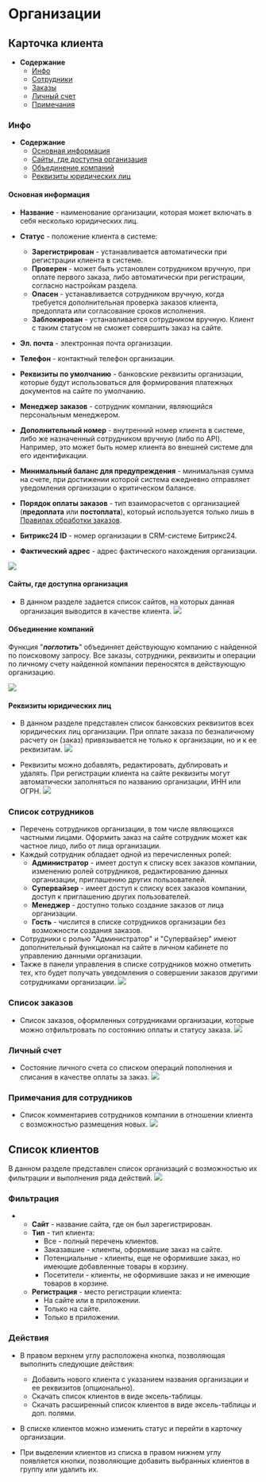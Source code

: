 # Организации
## Карточка клиента
* __Содержание__
    + [Инфо](/customers/b2b?id=Инфо)
    + [Сотрудники](/customers/b2b?id=Список-сотрудников)
    + [Заказы](/customers/b2b?id=Список-заказов)
    + [Личный счет](/customer/b2b?id=Личный-счет)
    + [Примечания](/customers/b2b?id=Примечания-для-сотрудников)

### Инфо
* __Содержание__
    + [Основная информация](/customers/b2b?id=Основная-информация)
    + [Сайты, где доступна организация](/customers/b2b?id=Сайты-где-доступна-организация)
    + [Объединение компаний](/customers/b2b?id=Объединение-компаний)
    + [Реквизиты юридических лиц](/customers/b2b?id=Реквизиты-юридических-лиц)

#### Основная информация
* __Название__ - наименование организации, которая может включать в себя несколько юридических лиц.
* __Статус__ - положение клиента в системе:
    + __Зарегистрирован__ - устанавливается автоматически при регистрации клиента в системе.
    + __Проверен__ - может быть установлен сотрудником вручную, при оплате первого заказа, либо автоматически при регистрации, согласно настройкам раздела.
    + __Опасен__ - устанавливается сотрудником вручную, когда требуется дополнительная проверка заказов клиента, предоплата или согласование сроков исполнения.
    + __Заблокирован__ - устанавливается сотрудником вручную. Клиент с таким статусом не сможет совершить заказ на сайте.

* __Эл. почта__ - электронная  почта организации.
* __Телефон__ - контактный телефон организации.
* __Реквизиты по умолчанию__ - банковские реквизиты организации, которые будут использоваться для формирования платежных документов на сайте по умолчанию.
* __Менеджер заказов__ - сотрудник компании, являющийся персональным менеджером.
* __Дополнительный номер__ - внутренний номер клиента в системе, либо же назначенный сотрудником вручную (либо по API). Например, это может быть номер клиента во внешней системе для его идентификации.
* __Минимальный баланс для предупреждения__ - минимальная сумма на счете, при достижении которой система ежедневно отправляет уведомления организации о критическом балансе.
* __Порядок оплаты заказов__ - тип взаиморасчетов с организацией (__предоплата__ или __постоплата__), который используется только лишь в [Правилах обработки заказов](https://docs.pixlpark.ru/#/orders/settings?id=%d0%9f%d1%80%d0%b0%d0%b2%d0%b8%d0%bb%d0%b0-%d0%be%d0%b1%d1%80%d0%b0%d0%b1%d0%be%d1%82%d0%ba%d0%b8-%d0%b7%d0%b0%d0%ba%d0%b0%d0%b7%d0%be%d0%b2).
* __Битрикс24 ID__ - номер организации в CRM-системе Битрикс24.
* __Фактический адрес__ -  адрес фактического нахождения организации.

![](../_media/customer/info-company.png)

#### Сайты, где доступна организация
* В данном разделе задается список сайтов, на которых данная организация выводится в качестве клиента.
![](../_media/customer/websites.png)

#### Объединение компаний
Функция "___поглотить___" объединяет действующую компанию с найденной по поисковому запросу. Все заказы, сотрудники, реквизиты и операции по личному счету найденной компании переносятся в действующую организацию.

![](../_media/customer/merge.png)

#### Реквизиты юридических лиц
* В данном разделе представлен список банковских реквизитов всех юридических лиц организации. При оплате заказа по безналичному расчету он (заказ) привязывается не только к организации, но и к ее  реквизитам. 
![](../_media/customer/organization-list.png)

* Реквизиты можно добавлять, редактировать, дублировать и удалять. При регистрации клиента на сайте реквизиты могут автоматически заполняться по названию организации, ИНН или ОГРН.
![](../_media/customer/organization-edit.png)

### Список сотрудников
* Перечень сотрудников организации, в том числе являющихся частными лицами. Оформить заказ на сайте сотрудник может как частное лицо, либо от лица организации.
* Каждый сотрудник обладает одной из перечисленных ролей:
    + __Администратор__ - имеет доступ к списку всех заказов компании, изменению ролей сотрудников, редактированию данных организации, приглашению других пользователей.
    + __Супервайзер__ - имеет доступ к списку всех заказов компании, доступ к приглашению других пользователей.
    + __Менеджер__ - доступно только создание заказов от лица организации.
    + __Гость__ - числится в списке сотрудников организации без возможности создания заказов.
* Сотрудники с ролью "Администратор" и "Супервайзер" имеют дополнительный функционал на сайте в личном кабинете по управлению данными организации.
* Также в панели управления в списке сотрудников можно отметить тех, кто будет получать уведомления о совершении заказов другими сотрудниками организации.
![](../_media/customer/staff.png)

### Список заказов
* Список заказов, оформленных сотрудниками организации, которые можно отфильтровать по состоянию оплаты и статусу заказа.
![](../_media/customer/company-orders.png)

### Личный счет
* Состояние личного счета со списком операций пополнения и списания в качестве оплаты за заказ.
![](../_media/customer/company-balance.png)

### Примечания для сотрудников
* Список комментариев сотрудников компании в отношении клиента с возможностью размещения новых.
![](../_media/customer/company-notes.png)

## Список клиентов
В данном разделе представлен список организаций с возможностью их фильтрации и выполнения ряда действий.
![](../_media/customer/b2b-list.png)

### Фильтрация
*   
    + __Сайт__ - название сайта, где он был зарегистрирован.
    + __Тип__ - тип клиента:
        - Все - полный перечень клиентов.
        - Заказавшие - клиенты, оформившие заказ на сайте.
        - Потенциальные - клиенты, еще не оформившие заказ, но имеющие добавленные товары в корзину.
        - Посетители - клиенты, не оформившие заказ и не имеющие товаров в корзине.
    + __Регистрация__ - место регистрации клиента:
        - На сайте или в приложении.
        - Только на сайте.
        - Только в приложении.

### Действия
* В правом верхнем углу расположена кнопка, позволяющая выполнить следующие действия:
    + Добавить нового клиента с указанием названия организации и ее реквизитов (опционально).
    + Скачать список клиентов в виде эксель-таблицы.
    + Скачать расширенный список клиентов в виде эксель-таблицы и доп. полями.
    
* В списке клиентов можно изменить статус и перейти в карточку организации.

* При выделении клиентов из списка в правом нижнем углу появляется кнопки, позволяющие добавить выбранных клиентов в группу или удалить их.